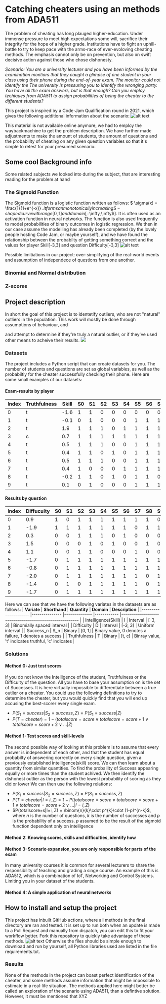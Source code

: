 # Catching cheaters using an methods from ADA511
The problem of cheating has long plauged higher-education. Under immense pressure to meet high expectations some will, sacrifice their integrity for the hope of a higher grade. Institutions have to fight an uphill-battle to try to keep pace with the arms-race of ever-evoloving cheating methods. The emphasis cannot only be on prevention, but also on swift decisive action against those who chose dishonesty.

*Scenario: You are a university lecturer and you have been informed by the examination montiors that they caught a glimpse of one student in your class  using their phone during the end-of-year exam. The monitor could not identify the The university is pressuring you to identify the wronging party. You have all the exam answers, but is that enough? Can you employ techiques from ADA511 to assign probabilities of being the cheater to the different students?*

This project is inspired by a Code-Jam Qualification round in 2021, which gives the following additional information about the scenario:
![alt text](resources/codejam.png)

This material is not available online anymore, we had to employ the waybackmachine to get the problem description. We have further made adjustments to make the amount of students, the amount of questions and the probability of cheating on any given question variables so that it's simple to retest for your presumed scenario. 

## Some cool Background info
Some related subjects we looked into during the subject, that are interesting reading for the problem at hand
### The Sigmoid Function
The Sigmoid function is a logistic function written as follows: $ \sigma(x) = \frac{1}{1+e^{-x}} $. It forms an monotonically increasing S-shaped curve with range [0,1] and domain [-$\infty$,$\infty$]. It is often used as an activation function in neural networks. The function is also used frequently to model probabilities of binary outcomes in logistic regression. We then in our case assume the modelling has already been completed (by the lovely people hosting Code Jam, or maybe yourself), and we have found the relationship between the probabilty of getting something correct and the values for player Skill[-3,3] and question Difficulty[-3,3]
![alt text](resources/sigmoid.png)

Possible limitiations in our project: over-simplifying of the real-world events and assumption of independece of questions from one another. 
### Binomial and Normal distribution

### Z-scores

## Project description
In short the goal of this project is to identetify outliers, who are not "natural" outliers in the population. This work will mostly be done through assumptions of behaviour, and 

and attempt to determine if they're truly a natural outlier, or if they've used other means to acheive their results. 
![](resources/saitamaOutlier.png)

### Datasets
The project includes a Python script that can create datasets for you. The number of students and questions are set as global variables, as well as the probabiltiy for the cheater successfully checking their phone.
Here are some small examples of our datasets:

#### Exam-results by player
|Index|Truthfulness|Skill|S0 |S1 |S2 |S3 |S4 |S5 |S6 |S7 |S8 |S9 |
|-----|------|-----|---|---|---|---|---|---|---|---|---|---|
|0    |t     |-1.6 |1  |1  |0  |0  |0  |0  |0  |0  |0  |0  |
|1    |t     |-0.1 |0  |1  |0  |0  |0  |1  |1  |1  |1  |1  |
|2    |t     |1.9  |1  |1  |1  |0  |1  |1  |1  |1  |0  |1  |
|3    |c     |0.7  |1  |1  |1  |1  |1  |1  |1  |1  |1  |1  |
|4    |t     |0.5  |1  |1  |1  |0  |0  |1  |1  |1  |1  |1  |
|5    |t     |0.4  |1  |1  |0  |1  |0  |1  |1  |1  |1  |1  |
|6    |t     |0.5  |1  |1  |1  |0  |0  |1  |1  |1  |1  |1  |
|7    |t     |0.4  |1  |0  |0  |0  |1  |1  |1  |1  |1  |1  |
|8    |t     |-0.2 |1  |1  |0  |1  |0  |1  |1  |0  |0  |1  |
|9    |t     |0.1  |0  |1  |0  |0  |0  |1  |1  |1  |1  |1  |

#### Results by question
|Index|Diffuculty|S0  |S1 |S2 |S3 |S4 |S5 |S6 |S7 |S8 |S9 |
|-----|----------|----|---|---|---|---|---|---|---|---|---|
|0    |0.9       |1   |0  |1  |1  |1  |1  |1  |1  |1  |0  |
|1    |-1.9      |1   |1  |1  |1  |1  |1  |1  |0  |1  |1  |
|2    |0.3       |0   |0  |1  |1  |1  |0  |1  |0  |0  |0  |
|3    |1.5       |0   |0  |0  |1  |0  |1  |0  |0  |1  |0  |
|4    |1.1       |0   |0  |1  |1  |0  |0  |0  |1  |0  |0  |
|5    |-1.7      |0   |1  |1  |1  |1  |1  |1  |1  |1  |1  |
|6    |-0.8      |0   |1  |1  |1  |1  |1  |1  |1  |1  |1  |
|7    |-2.0      |0   |1  |1  |1  |1  |1  |1  |1  |0  |1  |
|8    |-1.4      |0   |1  |0  |1  |1  |1  |1  |1  |0  |1  |
|9    |-1.7      |0   |1  |1  |1  |1  |1  |1  |1  |1  |1  |

Here we can see that we have the following variates in the datasets are as follows:
| **Variate**         	| **Shorthand** 	| **Quantity** 	| **Domain** 	| **Description**                                        	|
|---------------------	|---------------	|--------------	|------------	|--------------------------------------------------------	|
| Intelligence(Skill) 	| I             	| Interval     	| [-3, 3]    	| Binomially spaced interval                             	|
| Difficulty          	| D             	| Interval     	| [-3, 3]    	| Uniform interval                                       	|
| Success_n           	| S_n           	| Binary       	| [0, 1]     	| Binary value, 0 denotes a failure, 1 denotes a success 	|
| Truthfulness        	| T             	| Binary       	| [t, c]     	| Binray value, 't' indicates truthful, 'c' indicates    	|

### Solutions

#### Method 0: Just test scores
If you do not know the Intelligence of the student, Truthfulness or the Difficulty of the question. All you have to base your assumption on is the set of Successes. It is here virtually impossible to differentiate between a true outlier or a cheater. You could use the following definitions to try to determine the cheater, but you would quickly find that you will end up accusing the best-scorer every single exam. 
- $P(S_1=success | S_2=success, Z) = P(S_1= success| Z)$
- $P(T=cheater) = 1 - (totalscore=score ∨ totalscore=score+1 ∨ totalscore=score+2 ∨ ... |Z)$

#### Method 1: Test scores and skill-levels
The second possible way of looking at this problem is to assume that every answer is independent of each other, and that the student has equal probabilty of answering correctly on every single question, given a previously established intelligence(skill) score. We can then learn about a quantity from similar quantities. To find the probaility of Success appearing equally or more times than the student achived. We then identify the dishonest outlier as the person with the lowest probability of scoring as they did or lower
We can then use the following relations:
- $P(S_1=success | S_2=success, Z) = P(S_1= success, Z)$
- $P(T=cheater|I=i, Z) = 1 - P(totalscore=score ∨ totalscore=score+1 ∨ totalscore=score+2 ∨ ...| I=i, Z)$
- $P(totalscore=s|I=i, Z) = \binom{n}{k}\cdot p^{k}\cdot (1-p)^{n-k}$, where $n$ is the number of questions, $k$ is the number of successes and $p$ is the probability of a success. $p$ assumed to be the result of the sigmoid function dependent only on intelligence
 
#### Method 2: Knowing scores, skills and difficulties, identify how




#### Method 3: Scenario expansion, you are only responsible for parts of the exam
In many university courses it is common for several lecturers to share the responsibility of teaching and grading a singe course. An example of this is ADA512, which is a combination of IoT, Networking and Control Systems. Limiting you in your dataset of the students.

#### Method 4: A simple application of neural networks

## How to install and setup the project
This project has inbuilt GitHub actions, where all methods in the final directory are ran and tested. It is set up to run both when an update is made to a Pull Request and manually from dispatch, you can edit this to fit your workflow better. Fork this repository to quickly take advantage of these methods. 
![alt text](resources/actions.png)
Otherwise the files should be simple enough to download and run by yourself, all Python libraries used are listed in the file requirements.txt.
### Results
None of the methods in the project can boast perfect identification of the cheater, and some methods assume information that might be impossible to estimate in a real-life situation. The methods applied here might better be called an exploration of the scenario using ADA511, than a defintive solution. However, it must be mentioned that XYZ
